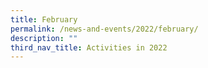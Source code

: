 ```yaml
---
title: February
permalink: /news-and-events/2022/february/
description: ""
third_nav_title: Activities in 2022
---
```

